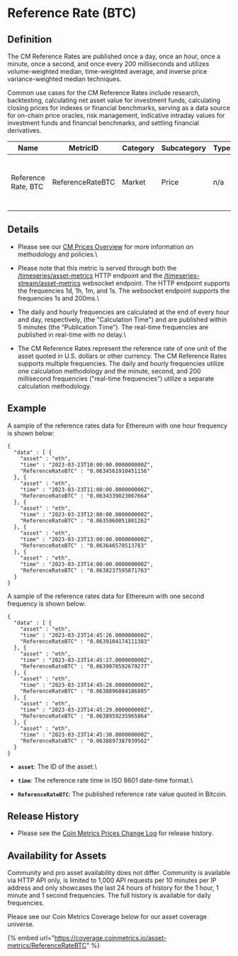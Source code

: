 # Reference Rate (BTC)

## Definition

The CM Reference Rates are published once a day, once an hour, once a minute, once a second, and once every 200 milliseconds and utilizes volume-weighted median, time-weighted average, and inverse price variance-weighted median techniques.&#x20;

Common use cases for the CM Reference Rates include research, backtesting, calculating net asset value for investment funds, calculating closing prices for indexes or financial benchmarks, serving as a data source for on-chain price oracles, risk management, indicative intraday values for investment funds and financial benchmarks, and settling financial derivatives.

| Name                | MetricID         | Category | Subcategory | Type | Unit | Interval                           |
| ------------------- | ---------------- | -------- | ----------- | ---- | ---- | ---------------------------------- |
| Reference Rate, BTC | ReferenceRateBTC | Market   | Price       | n/a  | BTC  | 1d, 1d-ny-close, 1h, 1m, 1s, 200ms |

## Details

* Please see our [CM Prices Overview](../../market-data/reference-rates-overview.md) for more information on methodology and policies.\

* Please note that this metric is served through both the [/timeseries/asset-metrics](https://docs.coinmetrics.io/api/v4#operation/getTimeseriesAssetMetrics) HTTP endpoint and the [/timeseries-stream/asset-metrics](https://docs.coinmetrics.io/api/v4#operation/getTimeseriesStreamAssetMetrics) websocket endpoint. The HTTP endpoint supports the frequencies 1d, 1h, 1m, and 1s. The websocket endpoint supports the frequencies 1s and 200ms.\

* &#x20;The daily and hourly frequencies are calculated at the end of every hour and day, respectively, (the "Calculation Time") and are published within 5 minutes (the “Publication Time”). The real-time frequencies are published in real-time with no delay.\

* The CM Reference Rates represent the reference rate of one unit of the asset quoted in U.S. dollars or other currency. The CM Reference Rates supports multiple frequencies. The daily and hourly frequencies utilize one calculation methodology and the minute, second, and 200 millisecond frequencies ("real-time frequencies") utilize a separate calculation methodology.

## Example

A sample of the reference rates data for Ethereum with one hour frequency is shown below:

```
{
  "data" : [ {
    "asset" : "eth",
    "time" : "2023-03-23T10:00:00.000000000Z",
    "ReferenceRateBTC" : "0.0634561910451156"
  }, {
    "asset" : "eth",
    "time" : "2023-03-23T11:00:00.000000000Z",
    "ReferenceRateBTC" : "0.0634339023067664"
  }, {
    "asset" : "eth",
    "time" : "2023-03-23T12:00:00.000000000Z",
    "ReferenceRateBTC" : "0.0635960051801262"
  }, {
    "asset" : "eth",
    "time" : "2023-03-23T13:00:00.000000000Z",
    "ReferenceRateBTC" : "0.063646570513783"
  }, {
    "asset" : "eth",
    "time" : "2023-03-23T14:00:00.000000000Z",
    "ReferenceRateBTC" : "0.0638237595871763"
  }
}
```

A sample of the reference rates data for Ethereum with one second frequency is shown below:

```
{
  "data" : [ {
    "asset" : "eth",
    "time" : "2023-03-23T14:45:26.000000000Z",
    "ReferenceRateBTC" : "0.0639104174111383"
  }, {
    "asset" : "eth",
    "time" : "2023-03-23T14:45:27.000000000Z",
    "ReferenceRateBTC" : "0.0639078592679277"
  }, {
    "asset" : "eth",
    "time" : "2023-03-23T14:45:28.000000000Z",
    "ReferenceRateBTC" : "0.0638896884186885"
  }, {
    "asset" : "eth",
    "time" : "2023-03-23T14:45:29.000000000Z",
    "ReferenceRateBTC" : "0.0638959235965864"
  }, {
    "asset" : "eth",
    "time" : "2023-03-23T14:45:30.000000000Z",
    "ReferenceRateBTC" : "0.0638897387939562"
  }
}
```

* **`asset`**: The ID of the asset.\

* **`time`**: The reference rate time in ISO 8601 date-time format.\

* **`ReferenceRateBTC`**: The published reference rate value quoted in Bitcoin.

## **Release History**

* Please see the [Coin Metrics Prices Change Log](https://docs.coinmetrics.io/market-data/methodologies/coin-metrics-prices-methodology#change-log) for release history.&#x20;

## **Availability for Assets**

Community and pro asset availability does not differ.  Community is available via HTTP API only, is limited to 1,000 API requests per 10 minutes per IP address and only showcases the last 24 hours of history for the 1 hour, 1 minute and 1 second frequencies. The full history is available for daily frequencies.

Please see our Coin Metrics Coverage below for our asset coverage universe.

{% embed url="https://coverage.coinmetrics.io/asset-metrics/ReferenceRateBTC" %}
